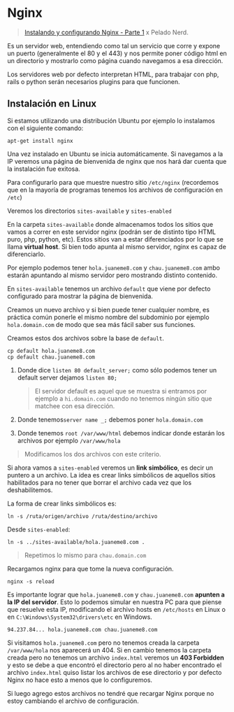 # Nginx

> [Instalando y configurando Nginx - Parte 1](https://youtu.be/_LQv96MdtCk?list=PLqRCtm0kbeHD7A5f8Yft-5qFg-sgXvGzR) x Pelado Nerd.

Es un servidor web, entendiendo como tal un servicio que corre y expone un puerto (generalmente el 80 y el 443) y nos permite poner código html en un directorio y mostrarlo como página cuando navegamos a esa dirección.

Los servidores web por defecto interpretan HTML, para trabajar con php, rails o python serán necesarios plugins para que funcionen.



## Instalación en Linux

Si estamos utilizando una distribución Ubuntu por ejemplo lo instalamos con el siguiente comando:

```
apt-get install nginx
```

Una vez instalado en Ubuntu se inicia automáticamente. Si navegamos a la IP veremos una página de bienvenida de nginx que nos hará dar cuenta que la instalación fue exitosa.

Para configurarlo para que muestre nuestro sitio `/etc/nginx` (recordemos que en la mayoría de programas tenemos los archivos de configuración en `/etc`)

Veremos los directorios `sites-available` y `sites-enabled`

En la carpeta `sites-available` donde almacenamos todos los sitios que vamos a correr en este servidor nginx (podrán ser de distinto tipo HTML puro, php, python, etc). Estos sitios van a estar diferenciados por lo que se llama **virtual host**. Si bien todo apunta al mismo servidor, nginx es capaz de diferenciarlo.

Por ejemplo podemos tener `hola.juaneme8.com` y `chau.juaneme8.com` ambo estarán apuntando al mismo servidor pero mostrando distinto contenido.

En `sites-available` tenemos un archivo `default` que viene por defecto configurado para mostrar la página de bienvenida.

Creamos un nuevo archivo y si bien puede tener cualquier nombre, es práctica común ponerle el mismo nombre del subdominio por ejemplo `hola.domain.com` de modo que sea más fácil saber sus funciones. 

Creamos estos dos archivos sobre la base de `default`.

```
cp default hola.juaneme8.com
cp default chau.juaneme8.com
```



1. Donde dice `listen 80 default_server;` como sólo podemos tener un default server dejamos `listen 80;` 

   > El servidor default es aquel que se muestra si entramos por ejemplo a `hi.domain.com` cuando no tenemos ningún sitio que matchee con esa dirección.

2. Donde tenemos`server name _;` debemos poner `hola.domain.com`

2. Donde tenemos `root /var/www/html` debemos indicar donde estarán los archivos por ejemplo `/var/www/hola`

> Modificamos los dos archivos con este criterio.



Si ahora vamos a `sites-enabled` veremos un **link simbólico**, es decir un puntero a un archivo. La idea es crear links simbólicos de aquellos sitios habilitados para no tener que borrar el archivo cada vez que los deshabilitemos.

La forma de crear links simbólicos es:

```
ln -s /ruta/origen/archivo /ruta/destino/archivo
```



Desde `sites-enabled`:

```
ln -s ../sites-available/hola.juaneme8.com .
```

> Repetimos lo mismo para `chau.domain.com`



Recargamos nginx para que tome la nueva configuración.

```
nginx -s reload
```



Es importante lograr que `hola.juaneme8.com` y `chau.juaneme8.com` **apunten a la IP del servidor**.
Esto lo podemos simular en nuestra PC para que piense que resuelve esta IP, modificando el archivo hosts en `/etc/hosts` en Linux o en `C:\Windows\System32\drivers\etc`  en Windows.



```
94.237.84... hola.juaneme8.com chau.juaneme8.com
```



Si visitamos `hola.juaneme8.com` pero no tenemos creada la carpeta `/var/www/hola` nos aparecerá un 404. Si en cambio tenemos la carpeta creada pero no tenemos un archivo `index.html` veremos un **403 Forbidden** y esto se debe a que encontró el directorio pero al no haber encontrado el archivo `index.html` quiso listar los archivos de ese directorio y por defecto Nginx no hace esto a menos que lo configuremos.

Si luego agrego estos archivos no tendré que recargar Nginx porque no estoy cambiando el archivo de configuración.